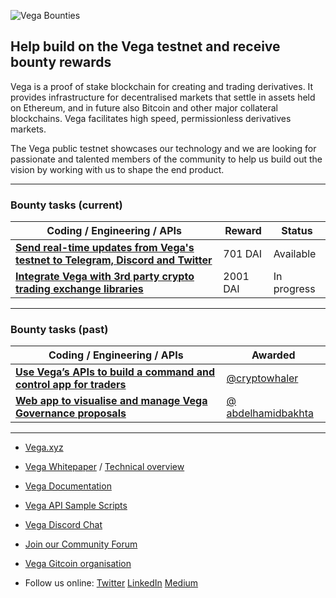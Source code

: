 ![Vega Bounties](https://user-images.githubusercontent.com/149245/102112265-5e374e80-3e2f-11eb-88c6-61181f817f35.png)

## Help build on the Vega testnet and receive bounty rewards

Vega is a proof of stake blockchain for creating and trading derivatives. It provides infrastructure for decentralised markets that settle in assets held on Ethereum, and in future also Bitcoin and other major collateral blockchains. Vega facilitates high speed, permissionless derivatives markets. 

The Vega public testnet showcases our technology and we are looking for passionate and talented members of the community to help us build out the vision by working with us to shape the end product.

-------

### Bounty tasks (current)

| Coding / Engineering / APIs | Reward | Status |
|-------|-------|-------|
| **[Send real-time updates from Vega's testnet to Telegram, Discord and Twitter ](https://github.com/vegaprotocol/bounties/issues/3)** | 701 DAI | Available |
| **[Integrate Vega with 3rd party crypto trading exchange libraries](https://github.com/vegaprotocol/bounties/issues/1)** | 2001 DAI | In progress |

-------

### Bounty tasks (past)

| Coding / Engineering / APIs | Awarded |
|-------|-------|
| **[Use Vega’s APIs to build a command and control app for traders](https://github.com/vegaprotocol/0x955C6789A7fbee203B4bE0F01428E769308813f2/issues/1)**  | [@cryptowhaler](https://github.com/cryptowhaler) |
| **[Web app to visualise and manage Vega Governance proposals](https://github.com/vegaprotocol/bounties/issues/2)**  | [@ abdelhamidbakhta](https://github.com/abdelhamidbakhta) |

-------

- [Vega.xyz](https://vega.xyz)

- [Vega Whitepaper](https://vega.xyz/papers/vega-protocol-whitepaper.pdf) / [Technical overview](https://vega.xyz/assets/vega-technical-overview.pdf)

- [Vega Documentation](https://docs.testnet.vega.xyz)

- [Vega API Sample Scripts](https://github.com/vegaprotocol/sample-api-scripts/)

- [Vega Discord Chat](https://vega.xyz/discord)

- [Join our Community Forum](https://community.vega.xyz)

- [Vega Gitcoin organisation](https://gitcoin.co/vegaprotocol)

- Follow us online: [Twitter](https://twitter.com/vegaprotocol) [LinkedIn](https://www.linkedin.com/company/vega-protocol) [Medium](https://medium.com/vegaprotocol) 

